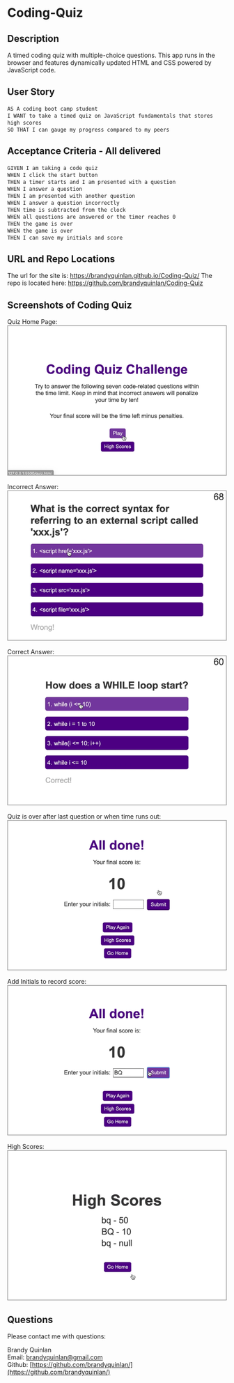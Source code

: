 # Coding-Quiz

## Description

A timed coding quiz with multiple-choice questions. This app runs in the browser and features dynamically updated HTML and CSS powered by JavaScript code.

## User Story

```
AS A coding boot camp student
I WANT to take a timed quiz on JavaScript fundamentals that stores high scores
SO THAT I can gauge my progress compared to my peers
```

## Acceptance Criteria - All delivered

```
GIVEN I am taking a code quiz
WHEN I click the start button
THEN a timer starts and I am presented with a question
WHEN I answer a question
THEN I am presented with another question
WHEN I answer a question incorrectly
THEN time is subtracted from the clock
WHEN all questions are answered or the timer reaches 0
THEN the game is over
WHEN the game is over
THEN I can save my initials and score
```

## URL and Repo Locations
The url for the site is: https://brandyquinlan.github.io/Coding-Quiz/
The repo is located here: https://github.com/brandyquinlan/Coding-Quiz

## Screenshots of Coding Quiz
Quiz Home Page:
![Screenshot](Quiz_Home.png)

Incorrect Answer:
![Screenshot](Quiz_wrong.png)

Correct Answer:
![Screenshot](Quiz_correct.png)

Quiz is over after last question or when time runs out:
![Screenshot](Quiz_AllDone.png)

Add Initials to record score:
![Screenshot](Quiz_Initials.png)

High Scores:
![Screenshot](Quiz_Scores.png)

## Questions
Please contact me with questions:

Brandy Quinlan
<br>
Email: <brandyquinlan@gmail.com>
<br>
Github: [https://github.com/brandyquinlan/](https://github.com/brandyquinlan/)


